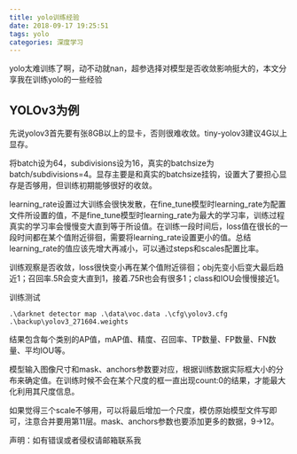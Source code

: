 ```yaml
---
title: yolo训练经验
date: 2018-09-17 19:25:51
tags: yolo
categories: 深度学习
---
```

yolo太难训练了啊，动不动就nan，超参选择对模型是否收敛影响挺大的，本文分享我在训练yolo的一些经验

<!-- more -->

## YOLOv3为例

先说yolov3首先要有张8GB以上的显卡，否则很难收敛。tiny-yolov3建议4G以上显存。

将batch设为64，subdivisions设为16，真实的batchsize为batch/subdivisions=4。显存主要是和真实的batchsize挂钩，设置大了要担心显存是否够用，但训练初期能够很好的收敛。

learning_rate设置过大训练会很快发散，在fine_tune模型时learning_rate为配置文件所设置的值，不是fine_tune模型时learning_rate为最大的学习率，训练过程真实的学习率会慢慢变大直到等于所设值。在训练一段时间后，loss值在很长的一段时间都在某个值附近徘徊，需要将learning_rate设置更小的值。总结learning_rate的值应该先增大再减小，可以通过steps和scales配置比率。

训练观察是否收敛，loss很快变小再在某个值附近徘徊；obj先变小后变大最后趋近1；召回率.5R会变大直到1，接着.75R也会有很多1；class和IOU会慢慢接近1。

训练测试
```
.\darknet detector map .\data\voc.data .\cfg\yolov3.cfg .\backup\yolov3_271604.weights
```
结果包含每个类别的AP值，mAP值、精度、召回率、TP数量、FP数量、FN数量、平均IOU等。

模型输入图像尺寸和mask、anchors参数要对应，根据训练数据实际框大小的分布来确定值。在训练时候不会在某个尺度的框一直出现count:0的结果，才能最大化利用其尺度信息。

如果觉得三个scale不够用，可以将最后增加一个尺度，模仿原始模型文件写即可，注意合并要用第11层。mask、anchors参数也要添加更多的数据，9->12。


声明：如有错误或者侵权请邮箱联系我